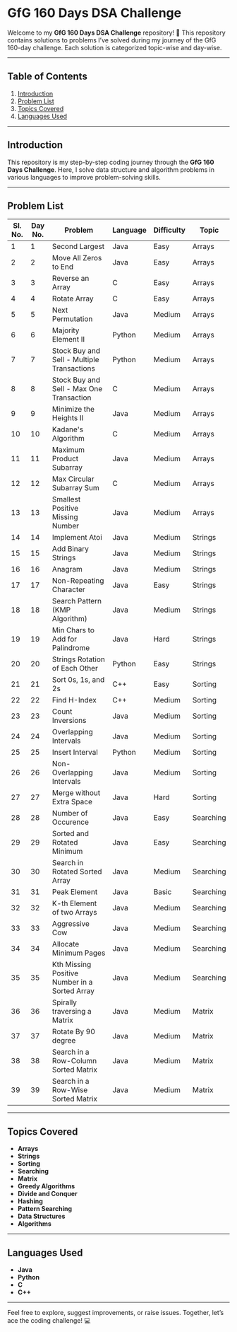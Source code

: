 
# GfG 160 Days DSA Challenge

Welcome to my **GfG 160 Days DSA Challenge** repository! 🚀 This repository contains solutions to problems I’ve solved during my journey of the GfG 160-day challenge. Each solution is categorized topic-wise and day-wise.

---

## Table of Contents

1. [Introduction](#introduction)
2. [Problem List](#problem-list)
3. [Topics Covered](#topics-covered)
4. [Languages Used](#languages-used)

---

## Introduction

This repository is my step-by-step coding journey through the **GfG 160 Days Challenge**. Here, I solve data structure and algorithm problems in various languages to improve problem-solving skills.

---

## Problem List

| Sl. No. | Day No. | Problem                                   | Language  | Difficulty | Topic          |
|---------|---------|-------------------------------------------|-----------|------------|----------------|
| 1       | 1       | Second Largest                            | Java      | Easy       | Arrays         |
| 2       | 2       | Move All Zeros to End                     | Java      | Easy       | Arrays         |
| 3       | 3       | Reverse an Array                          | C         | Easy       | Arrays         |
| 4       | 4       | Rotate Array                              | C         | Easy       | Arrays         |
| 5       | 5       | Next Permutation                          | Java      | Medium     | Arrays         |
| 6       | 6       | Majority Element II                       | Python    | Medium     | Arrays         |
| 7       | 7       | Stock Buy and Sell - Multiple Transactions| Python    | Medium     | Arrays         |
| 8       | 8       | Stock Buy and Sell - Max One Transaction  | C         | Medium     | Arrays         |
| 9       | 9       | Minimize the Heights II                   | Java      | Medium     | Arrays         |
| 10      | 10      | Kadane's Algorithm                        | C         | Medium     | Arrays         |
| 11      | 11      | Maximum Product Subarray                  | Java      | Medium     | Arrays         |
| 12      | 12      | Max Circular Subarray Sum                 | C         | Medium     | Arrays         |
| 13      | 13      | Smallest Positive Missing Number          | Java      | Medium     | Arrays         |
| 14      | 14      | Implement Atoi                            | Java      | Medium     | Strings        |
| 15      | 15      | Add Binary Strings                        | Java      | Medium     | Strings        |
| 16      | 16      | Anagram                                   | Java      | Medium     | Strings        |
| 17      | 17      | Non-Repeating Character                   | Java      | Easy       | Strings        |
| 18      | 18      | Search Pattern (KMP Algorithm)            | Java      | Medium     | Strings        |
| 19      | 19      | Min Chars to Add for Palindrome           | Java      | Hard       | Strings        |
| 20      | 20      | Strings Rotation of Each Other            | Python    | Easy       | Strings        |
| 21      | 21      | Sort 0s, 1s, and 2s                       | C++       | Easy       | Sorting        |
| 22      | 22      | Find H-Index                              | C++       | Medium     | Sorting        |
| 23      | 23      | Count Inversions                          | Java      | Medium     | Sorting        |
| 24      | 24      | Overlapping Intervals                     | Java      | Medium     | Sorting        |
| 25      | 25      | Insert Interval                           | Python    | Medium     | Sorting        |
| 26      | 26      | Non-Overlapping Intervals                 | Java      | Medium     | Sorting        |
| 27      | 27      | Merge without Extra Space                 | Java      | Hard       | Sorting        |
| 28      | 28      | Number of Occurence                       | Java      | Easy       | Searching      |
| 29      | 29      | Sorted and Rotated Minimum                | Java      | Easy       | Searching      |
| 30      | 30      | Search in Rotated Sorted Array            | Java      | Medium     | Searching      |
| 31      | 31      | Peak Element                              | Java      | Basic      | Searching      |
| 32      | 32      | K-th Element of two Arrays                | Java      | Medium     | Searching      |
| 33      | 33      | Aggressive Cow                            | Java      | Medium     | Searching      |
| 34      | 34      | Allocate Minimum Pages                    | Java      | Medium     | Searching      |
| 35      | 35      | Kth Missing Positive Number in a Sorted Array | Java  | Medium     | Searching      |
| 36      | 36      | Spirally traversing a Matrix              | Java      | Medium     | Matrix         |
| 37      | 37      | Rotate By 90 degree                       | Java      | Medium     | Matrix         |
| 38      | 38      | Search in a Row-Column Sorted Matrix      | Java      | Medium     | Matrix         |
| 39      | 39      | Search in a Row-Wise Sorted Matrix        | Java      | Medium     | Matrix         |

---

## Topics Covered

- **Arrays**
- **Strings**
- **Sorting**
- **Searching**
-  **Matrix**
- **Greedy Algorithms**
- **Divide and Conquer**
- **Hashing**
- **Pattern Searching**
- **Data Structures**
- **Algorithms**

---

## Languages Used

- **Java**
- **Python**
- **C**
- **C++**

---

Feel free to explore, suggest improvements, or raise issues. Together, let’s ace the coding challenge! 💻
